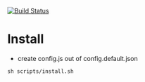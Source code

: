 [![Build Status](https://travis-ci.org/brainexe/boatcontrol.svg?branch=master)](https://travis-ci.org/brainexe/boatcontrol)

# Install
- create config.js out of config.default.json
```
sh scripts/install.sh
```

